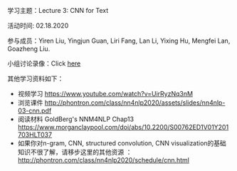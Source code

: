 学习主题：Lecture 3: CNN for Text

活动时间: 02.18.2020

参与成员：Yiren Liu, Yingjun Guan, Liri Fang, Lan Li, Yixing Hu, Mengfei Lan, Goazheng Liu.

小组讨论录像：Click [here](https://youtu.be/FbOrDrD-gVA)

其他学习资料如下：

- 视频学习 https://www.youtube.com/watch?v=UirRyzNq3nM
- 浏览课件 http://phontron.com/class/nn4nlp2020/assets/slides/nn4nlp-03-cnn.pdf
- 阅读材料 GoldBerg's NNM4NLP Chap13 https://www.morganclaypool.com/doi/abs/10.2200/S00762ED1V01Y201703HLT037
- 如果你对n-gram, CNN, structured convolution, CNN visualization的基础知识不很了解，请移步这里的其他资源 ：http://phontron.com/class/nn4nlp2020/schedule/cnn.html




